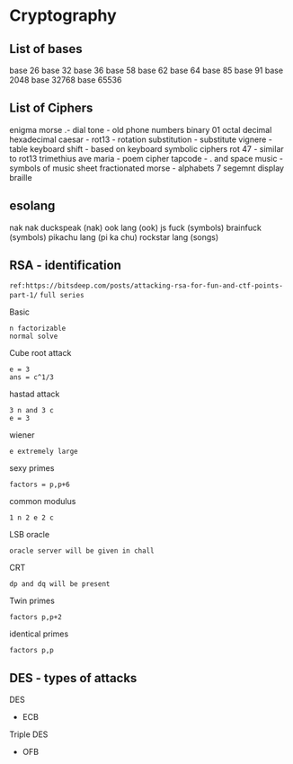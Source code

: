 # Cryptography

## List of bases
base 26
base 32
base 36
base 58
base 62
base 64
base 85
base 91
base 2048
base 32768
base 65536

## List of Ciphers
enigma 
morse .-
dial tone - old phone numbers
binary 01
octal
decimal
hexadecimal
caesar - rot13 - rotation
substitution - substitute
vignere - table
keyboard shift - based on keyboard
symbolic ciphers
rot 47 - similar to rot13
trimethius ave maria  - poem cipher
tapcode - . and space
music - symbols of music sheet
fractionated morse - alphabets
7 segemnt display
braille

## esolang
nak nak duckspeak (nak)
ook lang (ook)
js fuck (symbols)
brainfuck (symbols)
pikachu lang (pi ka chu)
rockstar lang (songs)

## RSA - identification
`ref:https://bitsdeep.com/posts/attacking-rsa-for-fun-and-ctf-points-part-1/` `full series`

Basic
```
n factorizable
normal solve
```
Cube root attack
```
e = 3
ans = c^1/3
```
hastad attack
```
3 n and 3 c
e = 3
```
wiener
```
e extremely large
```
sexy primes
```
factors = p,p+6
```
common modulus
```
1 n 2 e 2 c
```
LSB oracle
```
oracle server will be given in chall
```
CRT
```
dp and dq will be present
```
Twin primes
```
factors p,p+2
```
identical primes
```
factors p,p
```

## DES - types of attacks
DES
* ECB

Triple DES
* OFB


